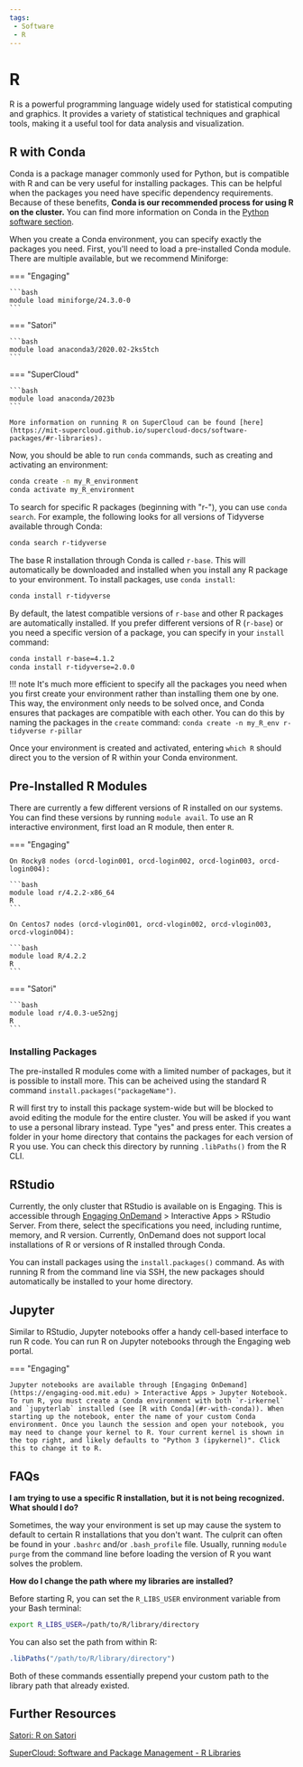 ```yaml
---
tags:
 - Software
 - R
---
```


# R

R is a powerful programming language widely used for statistical computing and graphics. It provides a variety of statistical techniques and graphical tools, making it a useful tool for data analysis and visualization.

## R with Conda

Conda is a package manager commonly used for Python, but is compatible with R and can be very useful for installing packages. This can be helpful when the packages you need have specific dependency requirements. Because of these benefits, **Conda is our recommended process for using R on the cluster.** You can find more information on Conda in the [Python software section](python.md#conda-environments).

When you create a Conda environment, you can specify exactly the packages you need. First, you'll need to load a pre-installed Conda module. There are multiple available, but we recommend Miniforge:

=== "Engaging"

    ```bash
    module load miniforge/24.3.0-0
    ```

=== "Satori"

    ```bash
    module load anaconda3/2020.02-2ks5tch
    ```

=== "SuperCloud"

    ```bash
    module load anaconda/2023b
    ```

    More information on running R on SuperCloud can be found [here](https://mit-supercloud.github.io/supercloud-docs/software-packages/#r-libraries).

Now, you should be able to run `conda` commands, such as creating and activating an environment:

```bash
conda create -n my_R_environment
conda activate my_R_environment
```

To search for specific R packages (beginning with "r-"), you can use `conda search`. For example, the following looks for all versions of Tidyverse available through Conda:

```bash
conda search r-tidyverse
```

The base R installation through Conda is called `r-base`. This will automatically be downloaded and installed when you install any R package to your environment. To install packages, use `conda install`:

```bash
conda install r-tidyverse
```

By default, the latest compatible versions of `r-base` and other R packages are automatically installed. If you prefer different versions of R (`r-base`) or you need a specific version of a package, you can specify in your `install` command:

```bash
conda install r-base=4.1.2
conda install r-tidyverse=2.0.0
```

!!! note
    It's much more efficient to specify all the packages you need when you first create your environment rather than installing them one by one. This way, the environment only needs to be solved once, and Conda ensures that packages are compatible with each other. You can do this by naming the packages in the `create` command: `conda create -n my_R_env r-tidyverse r-pillar`

Once your environment is created and activated, entering `which R` should direct you to the version of R within your Conda environment.

## Pre-Installed R Modules

There are currently a few different versions of R installed on our systems. You can find these versions by running `module avail`. To use an R interactive environment, first load an R module, then enter `R`.

=== "Engaging"

    On Rocky8 nodes (orcd-login001, orcd-login002, orcd-login003, orcd-login004):

    ```bash
    module load r/4.2.2-x86_64
    R
    ```

    On Centos7 nodes (orcd-vlogin001, orcd-vlogin002, orcd-vlogin003, orcd-vlogin004):

    ```bash
    module load R/4.2.2
    R
    ```

=== "Satori"

    ```bash
    module load r/4.0.3-ue52ngj
    R
    ```

### Installing Packages

The pre-installed R modules come with a limited number of packages, but it is possible to install more. This can be acheived using the standard R command `install.packages("packageName")`.

R will first try to install this package system-wide but will be blocked to avoid editing the module for the entire cluster. You will be asked if you want to use a personal library instead. Type "yes" and press enter. This creates a folder in your home directory that contains the packages for each version of R you use. You can check this directory by running `.libPaths()` from the R CLI.

## RStudio

Currently, the only cluster that RStudio is available on is Engaging. This is accessible through [Engaging OnDemand](https://engaging-ood.mit.edu) > Interactive Apps > RStudio Server. From there, select the specifications you need, including runtime, memory, and R version. Currently, OnDemand does not support local installations of R or versions of R installed through Conda.

You can install packages using the `install.packages()` command. As with running R from the command line via SSH, the new packages should automatically be installed to your home directory.

## Jupyter

Similar to RStudio, Jupyter notebooks offer a handy cell-based interface to run R code. You can run R on Jupyter notebooks through the Engaging web portal.

=== "Engaging"

    Jupyter notebooks are available through [Engaging OnDemand](https://engaging-ood.mit.edu) > Interactive Apps > Jupyter Notebook. To run R, you must create a Conda environment with both `r-irkernel` and `jupyterlab` installed (see [R with Conda](#r-with-conda)). When starting up the notebook, enter the name of your custom Conda environment. Once you launch the session and open your notebook, you may need to change your kernel to R. Your current kernel is shown in the top right, and likely defaults to "Python 3 (ipykernel)". Click this to change it to R.

<!-- === "SuperCloud"

    Click [here](https://txe1-portal.mit.edu/jupyter/jupyter_notebook.php) to open a Jupyter notebook on the SuperCloud web portal.

    On SuperCloud, the version of R that is available is from the pre-installed R environment on Anaconda. As a result, you cannot install additional packages. Unfortunately, it is not possible to connect your own Conda environment to Jupyter on this cluster.
    
    You can find more information about running Jupyter notebooks on SuperCloud [here](https://mit-supercloud.github.io/supercloud-docs/jupyter-notebooks/). 
    
    NOTE: It may be possible to run your own custom environment on a Jupyter notebook on supercloud. However, right now you cannot open a jupyter notebook with Anaconda 2023a or 2023b, even when using the standard ipykernel. Anaconda 2024b works on Jupyter, but it does not recognize any custom environments. There is no Anaconda 2024b available as a module.
    -->

## FAQs

**I am trying to use a specific R installation, but it is not being recognized. What should I do?**

Sometimes, the way your environment is set up may cause the system to default to certain R installations that you don't want. The culprit can often be found in your `.bashrc` and/or `.bash_profile` file. Usually, running `module purge` from the command line before loading the version of R you want solves the problem.

**How do I change the path where my libraries are installed?**

Before starting R, you can set the `R_LIBS_USER` environment variable from your Bash terminal:

```bash
export R_LIBS_USER=/path/to/R/library/directory
```

You can also set the path from within R:

```R
.libPaths("/path/to/R/library/directory")
```

Both of these commands essentially prepend your custom path to the library path that already existed.

## Further Resources


[Satori: R on Satori](https://mit-satori.github.io/satori-R.html)

[SuperCloud: Software and Package Management - R Libraries](https://mit-supercloud.github.io/supercloud-docs/software-packages/#r-libraries)
